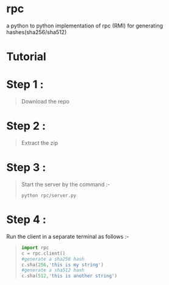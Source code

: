 rpc
===

a python to python implementation of rpc (RMI) for generating hashes(sha256/sha512)

Tutorial
========

Step 1 :
==========
>Download the repo

Step 2 :
==========
>Extract the zip

Step 3 :
==========
>Start the server by the command :-  
>```shell  
>python rpc/server.py
>```

Step 4 :
==========
Run the client in a separate terminal as follows :-
>```python  
>import rpc  
>c = rpc.client()  
>#generate a sha256 hash  
>c.sha(256,'this is my string')  
>#generate a sha512 hash  
>c.sha(512,'this is another string')  
>```
